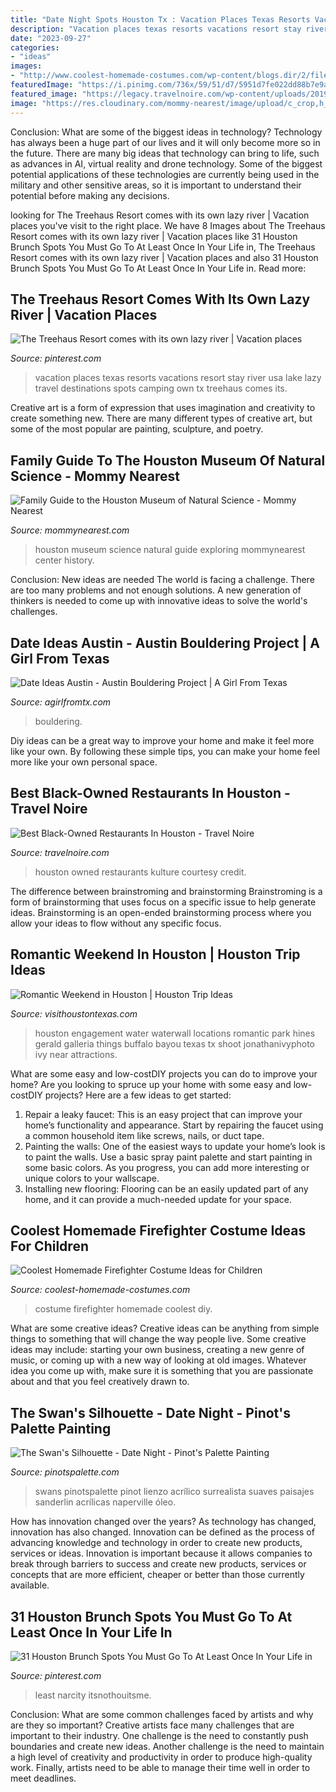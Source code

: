 ```yaml
---
title: "Date Night Spots Houston Tx : Vacation Places Texas Resorts Vacations Resort Stay River Usa Lake Lazy Travel Destinations Spots Camping Own Tx Treehaus Comes Its"
description: "Vacation places texas resorts vacations resort stay river usa lake lazy travel destinations spots camping own tx treehaus comes its"
date: "2023-09-27"
categories:
- "ideas"
images:
- "http://www.coolest-homemade-costumes.com/wp-content/blogs.dir/2/files/2017/01/firefighter-costume-03c.jpg"
featuredImage: "https://i.pinimg.com/736x/59/51/d7/5951d7fe022dd88b7e9ab670db5c56e5.jpg"
featured_image: "https://legacy.travelnoire.com/wp-content/uploads/2019/01/Screen-Shot-2019-01-31-at-2.59.12-PM-e1548964794771.png"
image: "https://res.cloudinary.com/mommy-nearest/image/upload/c_crop,h_853,w_1920,x_0,y_131/c_scale,f_auto,fl_lossy,q_75,w_848/z4cxtftuh8vy6yfyxfj3"
---
```



Conclusion: What are some of the biggest ideas in technology?
Technology has always been a huge part of our lives and it will only become more so in the future. There are many big ideas that technology can bring to life, such as advances in AI, virtual reality and drone technology. Some of the biggest potential applications of these technologies are currently being used in the military and other sensitive areas, so it is important to understand their potential before making any decisions.

	

		
looking for The Treehaus Resort comes with its own lazy river | Vacation places you've visit to the right place. We have 8 Images about The Treehaus Resort comes with its own lazy river | Vacation places like 31 Houston Brunch Spots You Must Go To At Least Once In Your Life in, The Treehaus Resort comes with its own lazy river | Vacation places and also 31 Houston Brunch Spots You Must Go To At Least Once In Your Life in. Read more:
		
    
## The Treehaus Resort Comes With Its Own Lazy River | Vacation Places

<img loading=lazy src="https://i.pinimg.com/736x/61/0a/7a/610a7acc5ca079408b09a3de9b26e59c--texas-vacations-vacation-resorts.jpg" onerror="this.onerror=null;this.src='https://tse1.mm.bing.net/th?id=OIP.KHx_KaBc-qNROoF-_qnjUgHaDt&amp;pid=15.1';" alt="The Treehaus Resort comes with its own lazy river | Vacation places">

_Source: pinterest.com_

>vacation places texas resorts vacations resort stay river usa lake lazy travel destinations spots camping own tx treehaus comes its. 

	

Creative art is a form of expression that uses imagination and creativity to create something new. There are many different types of creative art, but some of the most popular are painting, sculpture, and poetry.

    
## Family Guide To The Houston Museum Of Natural Science - Mommy Nearest

<img loading=lazy src="https://res.cloudinary.com/mommy-nearest/image/upload/c_crop,h_853,w_1920,x_0,y_131/c_scale,f_auto,fl_lossy,q_75,w_848/z4cxtftuh8vy6yfyxfj3" onerror="this.onerror=null;this.src='https://tse2.mm.bing.net/th?id=OIP.JoZcp2j0k4Gg0y4Ckgrd8QHaDS&amp;pid=15.1';" alt="Family Guide to the Houston Museum of Natural Science - Mommy Nearest">

_Source: mommynearest.com_

>houston museum science natural guide exploring mommynearest center history. 

	

Conclusion: New ideas are needed
The world is facing a challenge. There are too many problems and not enough solutions. A new generation of thinkers is needed to come up with innovative ideas to solve the world's challenges.

    
## Date Ideas Austin - Austin Bouldering Project | A Girl From Texas

<img loading=lazy src="https://i1.wp.com/www.agirlfromtx.com/wp-content/uploads/2018/02/Date-Ideas-Austin-Austin-Bouldering-Project.png?fit=1024%2C606&amp;ssl=1" onerror="this.onerror=null;this.src='https://tse2.mm.bing.net/th?id=OIP.1-JcFUOcmC6lD-PzXPWTeAHaEY&amp;pid=15.1';" alt="Date Ideas Austin - Austin Bouldering Project | A Girl From Texas">

_Source: agirlfromtx.com_

>bouldering. 

	

Diy ideas can be a great way to improve your home and make it feel more like your own. By following these simple tips, you can make your home feel more like your own personal space.

    
## Best Black-Owned Restaurants In Houston - Travel Noire

<img loading=lazy src="https://legacy.travelnoire.com/wp-content/uploads/2019/01/Screen-Shot-2019-01-31-at-2.59.12-PM-e1548964794771.png" onerror="this.onerror=null;this.src='https://tse4.mm.bing.net/th?id=OIP.HvpRx3MC4guYAOFP3jk4RgHaE-&amp;pid=15.1';" alt="Best Black-Owned Restaurants In Houston - Travel Noire">

_Source: travelnoire.com_

>houston owned restaurants kulture courtesy credit. 

	

The difference between brainstroming and brainstorming
Brainstroming is a form of brainstorming that uses focus on a specific issue to help generate ideas. Brainstorming is an open-ended brainstorming process where you allow your ideas to flow without any specific focus.

    
## Romantic Weekend In Houston | Houston Trip Ideas

<img loading=lazy src="http://res.cloudinary.com/simpleview/image/upload/v1454362790/clients/houston/Waterwall_EngagementPhotoLocations_JonathanIvyPhotography_2k_8cda6273-8532-49c4-b3e7-e8f1369f80c4.jpg" onerror="this.onerror=null;this.src='https://tse3.mm.bing.net/th?id=OIP.81EiFcNxb_L2c1wf7R453gHaE8&amp;pid=15.1';" alt="Romantic Weekend in Houston | Houston Trip Ideas">

_Source: visithoustontexas.com_

>houston engagement water waterwall locations romantic park hines gerald galleria things buffalo bayou texas tx shoot jonathanivyphoto ivy near attractions. 

	

What are some easy and low-costDIY projects you can do to improve your home?
Are you looking to spruce up your home with some easy and low-costDIY projects? Here are a few ideas to get started: 
1. Repair a leaky faucet: This is an easy project that can improve your home’s functionality and appearance. Start by repairing the faucet using a common household item like screws, nails, or duct tape. 
2. Painting the walls: One of the easiest ways to update your home’s look is to paint the walls. Use a basic spray paint palette and start painting in some basic colors. As you progress, you can add more interesting or unique colors to your wallscape. 
3. Installing new flooring: Flooring can be an easily updated part of any home, and it can provide a much-needed update for your space.

    
## Coolest Homemade Firefighter Costume Ideas For Children

<img loading=lazy src="http://www.coolest-homemade-costumes.com/wp-content/blogs.dir/2/files/2017/01/firefighter-costume-03c.jpg" onerror="this.onerror=null;this.src='https://tse3.mm.bing.net/th?id=OIP.MbqHvuFppFQM2exYHrW1DwHaG9&amp;pid=15.1';" alt="Coolest Homemade Firefighter Costume Ideas for Children">

_Source: coolest-homemade-costumes.com_

>costume firefighter homemade coolest diy. 

	

What are some creative ideas?
Creative ideas can be anything from simple things to something that will change the way people live. Some creative ideas may include: starting your own business, creating a new genre of music, or coming up with a new way of looking at old images. Whatever idea you come up with, make sure it is something that you are passionate about and that you feel creatively drawn to.

    
## The Swan&#039;s Silhouette - Date Night - Pinot&#039;s Palette Painting

<img loading=lazy src="https://www.pinotspalette.com/painting/the-swans-silhouette---date-night.jpg?v=10039071" onerror="this.onerror=null;this.src='https://tse1.mm.bing.net/th?id=OIP.MRAY3ciZUkF9hzC8-_QvKQHaEq&amp;pid=15.1';" alt="The Swan&#039;s Silhouette - Date Night - Pinot&#039;s Palette Painting">

_Source: pinotspalette.com_

>swans pinotspalette pinot lienzo acrílico surrealista suaves paisajes sanderlin acrílicas naperville óleo. 

	

How has innovation changed over the years?
As technology has changed, innovation has also changed. Innovation can be defined as the process of advancing knowledge and technology in order to create new products, services or ideas. Innovation is important because it allows companies to break through barriers to success and create new products, services or concepts that are more efficient, cheaper or better than those currently available.

    
## 31 Houston Brunch Spots You Must Go To At Least Once In Your Life In

<img loading=lazy src="https://i.pinimg.com/736x/59/51/d7/5951d7fe022dd88b7e9ab670db5c56e5.jpg" onerror="this.onerror=null;this.src='https://tse3.mm.bing.net/th?id=OIP.0M8VoNn6XSiN9NvyDjYTaQHaIL&amp;pid=15.1';" alt="31 Houston Brunch Spots You Must Go To At Least Once In Your Life in">

_Source: pinterest.com_

>least narcity itsnothouitsme. 

	

Conclusion: What are some common challenges faced by artists and why are they so important?
Creative artists face many challenges that are important to their industry. One challenge is the need to constantly push boundaries and create new ideas. Another challenge is the need to maintain a high level of creativity and productivity in order to produce high-quality work. Finally, artists need to be able to manage their time well in order to meet deadlines.


